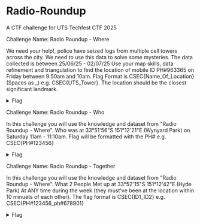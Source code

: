 # Radio-Roundup
A CTF challenge for UTS Techfest CTF 2025

Challenge Name: Radio Roundup - Where

We need your help!, police have seized logs from multiple cell towers across the city. We need to use this data to solve some mysteries. The data collected is between 25/06/25 - 02/07/25 Use your map skills, data refinement and triangulation to find the location of mobile ID PH#963365 on Friday between 9:50am and 10am. Flag Format is CSEC{Name_Of_Location} (Spaces as _) e.g. CSEC{UTS_Tower}. The location should be the closest significant landmark.

<details>
  <summary>Flag</summary>

  ```
CSEC{Westfield_Sydney} OR
CSEC{Sydney_Tower_Eye}

  ```
</details>




Challenge Name: Radio Roundup - Who

In this challenge you will use the knowledge and dataset from "Radio Roundup - Where". Who was at 33°51'56"S 151°12'21"E (Wynyard Park) on Saturday 11am - 11:10am. Flag will be formatted with the PH# e.g. CSEC{PH#123456}
<details>
  <summary>Flag</summary>

  ```
CSEC{PH#498420}

  ```
</details>





Challenge Name: Radio Roundup - Together

In this challenge you will use the knowledge and dataset from "Radio Roundup - Where". What 2 People Met up at  33°52'15"S 151°12'42"E (Hyde Park) At ANY time during the week (they must've been at the location within 10 minuets of each other). The flag format is CSEC{ID1_ID2} e.g. CSEC{PH#123456_ph#678901}
<details>
  <summary>Flag</summary>

  ```
CSEC{PH#852297_PH#912096} OR
CSEC{PH#912096_PH#852297}

  ```
</details>



